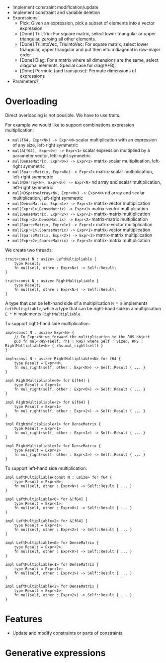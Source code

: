 * Implement constraint modification/update
* Implement constraint and variable deletion
* Expressions:
  * Pick: Given an expression, pick a subset of elements into a vector
    expression
  * [Done] Tril,Triu: For square matrix, select lower triangular or upper triangular,
    zeroing all other elements.
  * [Done] TrilIntoVec, TriuIntoVec: For square matrix, select lower triangular, upper
    triangular and put then into a diagonal in row-major order
  * [Done] Diag: For a matrix where all dimensions are the same, select diagonal
    elements. Special case for diag(A*B).
  * [Done] Permute (and transpose): Permute dimensions of expressions
* Parameters? 




# Overloading

Direct overloading is not possible. We have to use traits.

For example we would like to support combinations expression multiplication:

- `mul(f64, Expr<N>) -> Expr<N>` scalar multiplication with an expression of any size, left-right symmetric
- `mul(&[f64], Expr<0>) -> Expr<1>` scalar expression multiplied by a parameter vector, left-right symmetric
- `mul(DenseMatrix, Expr<0>) -> Expr<2>` matrix-scalar multiplication, left-right symmetric
- `mul(SparseMatrix, Expr<0>) -> Expr<2>` matrix-scalar multiplication, left-right symmetric
- `mul(NDArray<N>, Expr<0>) -> Expr<N>` nd array and scalar multiplication, left-right symmetric
- `mul(NDSparseArray<N>, Expr<0>) -> Expr<N>` nd array and scalar multiplication, left-right symmetric
- `mul(DenseMatrix, Expr<1>) -> Expr<1>` matrix-vector multiplication
- `mul(Expr<1>,DenseMatrix) -> Expr<1>` matrix-vector multiplication
- `mul(DenseMatrix, Expr<2>) -> Expr<2>` matrix-matrix multiplication
- `mul(Expr<2>,DenseMatrix) -> Expr<2>` matrix-matrix multiplication
- `mul(SparseMatrix, Expr<1>) -> Expr<1>` matrix-vector multiplication
- `mul(Expr<1>,SparseMatrix) -> Expr<1>` matrix-vector multiplication
- `mul(SparseMatrix, Expr<2>) -> Expr<2>` matrix-matrix multiplication
- `mul(Expr<2>,SparseMatrix) -> Expr<2>` matrix-matrix multiplication

We create two threads:
```
trait<const N : usize> LeftMultipliable { 
    type Result;
    fn mul(self, othre : Expr<N>) -> Self::Result;
} 

trait<const N : usize> RightMultipliable { 
    type Result;
    fn mul(self, othre : Expr<N>) -> Self::Result;
} 
```
A type that can be left-hand side of a multiplication `M * E` implements
`LeftMultipliable`, while a type that can be right-hand side in a multiplcation
`E * M` implements `RightMultipliable`.


To support right-hand side multiplication:
```
impl<const N : usize> Expr<N> {
    // In Expr<N> we forward the multiplication to the RHS object
    pub fn mul<RHS>(self, rhs : RHS) where Self : Sized, RHS : RightMultipliable<N> { rhs.mul_right(self) }
}

impl<const N : usize> RightMultipliable<N> for f64 {
    type Result = Expr<N>;
    fn mul_right(self, other : Expr<N>) -> Self::Result { ... }
}

impl RightMultipliable<0> for &[f64] {
    type Result = Expr<1>
    fn mul_right(self, other : Expr<0>) -> Self::Result { ... }
}

impl RightMultipliable<2> for &[f64] {
    type Result = Expr<1>
    fn mul_right(self, other : Expr<2>) -> Self::Result { ... }
}

impl RightMultipliable<1> for DenseMatrix {
    type Result = Expr<1>
    fn mul_right(self, other : Expr<1>) -> Self::Result { ... }
}

impl RightMultipliable<1> for DenseMatrix {
    type Result = Expr<2>
    fn mul_right(self, other : Expr<2>) -> Self::Result { ... }
}
```

To support left-hand side multiplication:
```
impl LeftMultipliable<const N : usize> for f64 {
    type Result = Expr<N>;
    fn mul(self, other : Expr<N>) -> Self::Result { ... }
}

impl LeftMultipliable<0> for &[f64] {
    type Result = Expr<1>;
    fn mul(self, other : Expr<0>) -> Self::Result { ... }
}

impl LeftMultipliable<2> for &[f64] {
    type Result = Expr<1>;
    fn mul(self, other : Expr<2>) -> Self::Result { ... }
}

impl LeftMultipliable<0> for DenseMatrix {
    type Result = Expr<2>;
    fn mul(self, other : Expr<0>) -> Self::Result { ... }
}

impl LeftMultipliable<1> for DenseMatrix {
    type Result = Expr<1>;
    fn mul(self, other : Expr<1>) -> Self::Result { ... }
}

impl LeftMultipliable<2> for DenseMatrix {
    type Result = Expr<2>;
    fn mul(self, other : Expr<2>) -> Self::Result { ... }
}
```



# Features

- Update and modify constraints or parts of constraints






# Generative expressions


